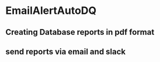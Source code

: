 # EmailAlertAutoDQ

## Creating Database reports in pdf format 
## send reports via email and slack 
